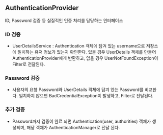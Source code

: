 ## AuthenticationProvider

ID, Password 검증 등 실질적인 인증 처리를 담당하는 인터페이스



### ID 검증

- UserDetailsService : Authentication 객체에 담겨 있는 username으로 저장소에 일치하는 유저 정보가 있는지 확인한다. 있을 경우 UserDetails 객체를 만들어 AuthenticationProvider에게 반환하고, 없을 경우 UserNotFoundException이 Filter로 전달된다.

  

### Password 검증

- 사용자의 요청 Password와 UserDetails 객체에 담겨 있는 Password를 비교한다. 일치하지 않으면 BadCredentialException이 발생하고, Filter로 전달된다.

  

### 추가 검증

- Password까지 검증이 완료 되면 Authentication(user, authorities) 객체가 생성되며, 해당 객체가 AuthenticationManager로 전달 된다.